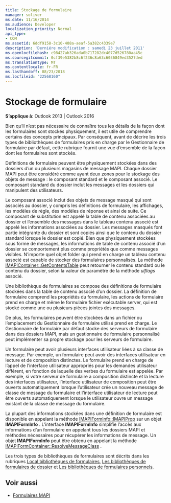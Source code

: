 ```yaml
---
title: Stockage de formulaire
manager: soliver
ms.date: 11/16/2014
ms.audience: Developer
localization_priority: Normal
api_type:
- COM
ms.assetid: 6ddf9158-3c10-408a-aeaf-5a382c4339e7
description: 'Derniére modification : samedi 23 juillet 2011'
ms.openlocfilehash: c98427ab326ada0b717282dc4077d526780aa45c
ms.sourcegitcommit: 0cf39e5382b8c6f236c8a63c6036849ed3527ded
ms.translationtype: MT
ms.contentlocale: fr-FR
ms.lasthandoff: 08/23/2018
ms.locfileid: "22568160"
---
```

# <a name="form-storage"></a>Stockage de formulaire

**S’applique à**: Outlook 2013 | Outlook 2016 
  
Bien qu’il n’est pas nécessaire de connaître tous les détails de la façon dont les formulaires sont stockés physiquement, il est utile de comprendre certains des concepts principaux. Par conséquent, avant de décrire les trois types de bibliothèques de formulaires pris en charge par le Gestionnaire de formulaire par défaut, cette rubrique fournit une vue d’ensemble de la façon dont les formulaires sont stockés.
  
Définitions de formulaire peuvent être physiquement stockées dans des dossiers d’un ou plusieurs magasins de message MAPI. Chaque dossier MAPI peut être considéré comme ayant deux zones pour le stockage des objets de message : le composant standard et le composant associé. Le composant standard du dossier inclut les messages et les dossiers qui manipulent des utilisateurs.
  
Le composant associé inclut des objets de message masqué qui sont associés au dossier, y compris les définitions de formulaire, les affichages, les modèles de règle, des modèles de réponse et ainsi de suite. Ce composant de substitution est appelé la table de contenu associées au dossier et l’ensemble des messages dans le tableau contenu associé est appelé les informations associées au dossier. Les messages masqués font partie intégrante du dossier et sont copiés ainsi que le contenu du dossier standard lorsque le dossier est copié. Bien que physiquement stockées sous forme de messages, les informations de table de contenu associé d’un dossier se comportement plus comme propriétés que comme messages visibles. N’importe quel objet folder qui prend en charge un tableau contenu associé est capable de stocker des formulaires personnalisés. La méthode [IMAPIContainer::GetContentsTable](imapicontainer-getcontentstable.md) peut retourner le contenu standard ou le contenu du dossier, selon la valeur de paramètre de la méthode _ulflags_ associé. 
  
Une bibliothèque de formulaires se compose des définitions de formulaire stockées dans la table de contenu associé d’un dossier. La définition de formulaire comprend les propriétés du formulaire, les actions de formulaire prend en charge et même le formulaire fichier exécutable server, qui est stocké comme une ou plusieurs pièces jointes des messages.
  
De plus, les formulaires peuvent être stockées dans un fichier ou l’emplacement du Gestionnaire de formulaire utilisé prend en charge. Le Gestionnaire de formulaire par défaut stocke des serveurs de formulaire dans des dossiers MAPI, mais un gestionnaire de formulaire personnalisé peut implémenter sa propre stockage pour les serveurs de formulaire.
  
Un formulaire peut avoir plusieurs interfaces utilisateur liées à sa classe de message. Par exemple, un formulaire peut avoir des interfaces utilisateur en lecture et de composition distinctes. Le formulaire prend en charge de l’appel de l’interface utilisateur appropriés pour les demandes utilisateur différent, en fonction de laquelle des verbes du formulaire est appelée. Par exemple, si votre serveur de formulaire a composition distincte et la lecture des interfaces utilisateur, l’interface utilisateur de composition peut être ouverts automatiquement lorsque l’utilisateur crée un nouveau message de classe de message du formulaire et l’interface utilisateur de lecture peut être ouverts automatiquement lorsque le utilisateur ouvre un message existant de la classe de message du formulaire.
  
La plupart des informations stockées dans une définition de formulaire est disponible en appelant la méthode [IMAPIFormInfo::IMAPIProp](imapiforminfoimapiprop.md) sur un objet **IMAPIFormInfo** . L’interface **IMAPIFormInfo** simplifie l’accès aux informations d’un formulaire en appelant tous les dossiers MAPI et méthodes nécessaires pour récupérer les informations de message. Un objet **IMAPIFormInfo** peut être obtenu en appelant la méthode [IMAPIFormContainer::ResolveMessageClass](imapiformcontainer-resolvemessageclass.md) . 
  
Les trois types de bibliothèques de formulaires sont décrits dans les rubriques [Local bibliothèques de formulaires](local-form-libraries.md), [Les bibliothèques de formulaires de dossier](folder-form-libraries.md) et [Les bibliothèques de formulaires personnels](personal-form-libraries.md).
  
## <a name="see-also"></a>Voir aussi

- [Formulaires MAPI](mapi-forms.md)

